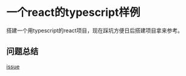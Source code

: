 # 一个react的typescript样例

搭建一个用typescript的react项目，现在踩坑方便日后搭建项目拿来参考。

## 问题总结

[issue](https://github.com/limengke123/ts_learn/blob/master/issue.md)

